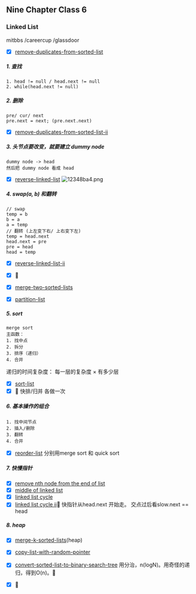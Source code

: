 ## Nine Chapter Class 6

### Linked List
mitbbs /careercup /glassdoor

- [x] [remove-duplicates-from-sorted-list](http://www.lintcode.com/problem/remove-duplicates-from-sorted-list)

##### 1. 查找
	1. head != null / head.next != null
	2. while(head.next != null) 

##### 2. 删除
 	pre/ cur/ next
 	pre.next = next; (pre.next.next)

- [x] [remove-duplicates-from-sorted-list-ii](http://www.lintcode.com/problem/remove-duplicates-from-sorted-list-ii)

##### 3. 头节点要改变，就要建立 dummy node
	dummy node -> head
	然后把 dummy node 看成 head

- [x] [reverse-linked-list](http://www.lintcode.com/problem/reverse-linked-list)
![12348ba4.png](:storage\7dcdc590-9c4d-44b9-88e0-6198c9105623\8c4d4865.png)
 
##### 4. swap(a, b) 和翻转
	// swap
	temp = b
	b = a
	a = temp
	// 翻转 (上左变下右/ 上右变下左)
	temp = head.next
	head.next = pre
	pre = head
	head = temp
- [x] [reverse-linked-list-ii](http://www.lintcode.com/problem/reverse-linked-list-ii)
- [x] :carrot:

 - [x] [merge-two-sorted-lists](https://www.lintcode.com/problem/merge-two-sorted-lists/description)
 - [x] [partition-list](https://www.lintcode.com/problem/partition-list/description)

##### 5. sort
	merge sort
	主函数：
	1. 找中点
	2. 拆分
	3. 排序（递归）
	4. 合并 
递归的时间复杂度： 每一层的复杂度 $\times$ 有多少层
- [x] [sort-list](https://www.lintcode.com/problem/sort-list/description)
- [x] :carrot: 快排/归并 各做一次
##### 6. 基本操作的组合
	1. 找中间节点
	2. 插入/删除
	3. 翻转
	4. 合并
- [x] [reorder-list](https://www.lintcode.com/problem/reorder-list/description)
分别用merge sort 和 quick sort

##### 7. 快慢指针

 - [x] [remove nth node from the end of list](https://www.lintcode.com/problem/remove-nth-node-from-end-of-list/description)
- [x] [middle of linked list](https://www.lintcode.com/problem/middle-of-linked-list/description)
- [x] [linked list cycle](https://www.lintcode.com/problem/linked-list-cycle/description)
- [x] [linked list cycle ii](https://www.lintcode.com/problem/linked-list-cycle-ii/description):notebook:
快指针从head.next 开始走。 交点过后看slow.next == head

##### 8. heap
- [x] [merge-k-sorted-lists](https://www.lintcode.com/problem/merge-k-sorted-lists/description)(heap)


- [x] [copy-list-with-random-pointer](https://www.lintcode.com/problem/copy-list-with-random-pointer/)
- [x] [convert-sorted-list-to-binary-search-tree](https://www.lintcode.com/problem/convert-sorted-list-to-binary-search-tree/description) 用分治，n(logN)。用奇怪的递归，得到O(n)。:notebook:
- [x] :carrot:
